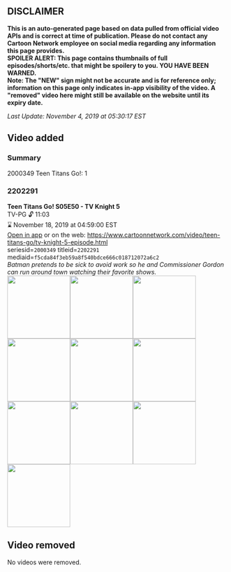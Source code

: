 ## DISCLAIMER
**This is an auto-generated page based on data pulled from official video APIs and is correct at time of publication. Please do not contact any Cartoon Network employee on social media regarding any information this page provides.**  
**SPOILER ALERT: This page contains thumbnails of full episodes/shorts/etc. that might be spoilery to you. YOU HAVE BEEN WARNED.**  
**Note: The "NEW" sign might not be accurate and is for reference only; information on this page only indicates in-app visibility of the video. A "removed" video here might still be available on the website until its expiry date.**  

_Last Update: November 4, 2019 at 05:30:17 EST_
## Video added
### Summary
2000349 Teen Titans Go!: 1  
### 2202291
**Teen Titans Go! S05E50 - TV Knight 5**  
TV-PG 🔓 11:03  
⌛ November 18, 2019 at 04:59:00 EST  
[Open in app](https://tinyurl.com/y2xl4kbr) or on the web: https://www.cartoonnetwork.com/video/teen-titans-go/tv-knight-5-episode.html  
seriesid=`2000349` titleid=`2202291` mediaid=`f5cda84f3eb59a8f540bdce666c018712072a6c2`  
_Batman pretends to be sick to avoid work so he and Commissioner Gordon can run around town watching their favorite shows._  
<a href="https://s3.amazonaws.com/cartoonorchestrator/2202291_001_1280x720.jpg"><img src="https://s3.amazonaws.com/cartoonorchestrator/2202291_001_640x360.jpg" height="144px" /></a><a href="https://s3.amazonaws.com/cartoonorchestrator/2202291_002_1280x720.jpg"><img src="https://s3.amazonaws.com/cartoonorchestrator/2202291_002_640x360.jpg" height="144px" /></a><a href="https://s3.amazonaws.com/cartoonorchestrator/2202291_003_1280x720.jpg"><img src="https://s3.amazonaws.com/cartoonorchestrator/2202291_003_640x360.jpg" height="144px" /></a><a href="https://s3.amazonaws.com/cartoonorchestrator/2202291_004_1280x720.jpg"><img src="https://s3.amazonaws.com/cartoonorchestrator/2202291_004_640x360.jpg" height="144px" /></a><a href="https://s3.amazonaws.com/cartoonorchestrator/2202291_005_1280x720.jpg"><img src="https://s3.amazonaws.com/cartoonorchestrator/2202291_005_640x360.jpg" height="144px" /></a><a href="https://s3.amazonaws.com/cartoonorchestrator/2202291_006_1280x720.jpg"><img src="https://s3.amazonaws.com/cartoonorchestrator/2202291_006_640x360.jpg" height="144px" /></a><a href="https://s3.amazonaws.com/cartoonorchestrator/2202291_007_1280x720.jpg"><img src="https://s3.amazonaws.com/cartoonorchestrator/2202291_007_640x360.jpg" height="144px" /></a><a href="https://s3.amazonaws.com/cartoonorchestrator/2202291_008_1280x720.jpg"><img src="https://s3.amazonaws.com/cartoonorchestrator/2202291_008_640x360.jpg" height="144px" /></a><a href="https://s3.amazonaws.com/cartoonorchestrator/2202291_009_1280x720.jpg"><img src="https://s3.amazonaws.com/cartoonorchestrator/2202291_009_640x360.jpg" height="144px" /></a><a href="https://s3.amazonaws.com/cartoonorchestrator/2202291_010_1280x720.jpg"><img src="https://s3.amazonaws.com/cartoonorchestrator/2202291_010_640x360.jpg" height="144px" /></a>
## Video removed
No videos were removed.  
